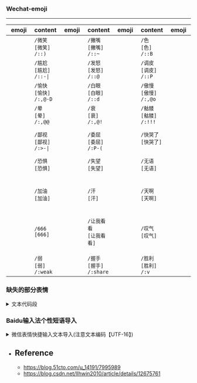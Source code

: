 <style>
    .sticker {
        width: 506px;
        height: 694px;
        font-size: 0;
        text-indent: -999em;
        background: url('.images/other/misc/wechat-sticker-02.png') 0 0 no-repeat;
    }

    .small {
        background: url('.images/other/misc/wechat-sticker-02.png') 0 0 no-repeat;
        vertical-align: middle;
        height: 53px !important;
        width: 53px;
        /* transform: scale(0.50); */
        /* margin-top: -5px;
        margin-left: -3px; */
    }
    .markdown-section {
        max-width: 100%;
    }
</style>

<div style="display: none">
    <div class="sticker"></div>
    <div>
        <div style='display: flex; margin-left: 90px ;margin-bottom: 40px'>
            <div class="small" style="margin-left: 10px; background-position: 0 0;"></div>
            <div class="sticker small" style="margin-left: 10px; background-position: -50px 0;"></div>
            <div class="sticker small" style="margin-left: 10px; background-position: -100px 0;"></div>
        </div>
        <div style='display: flex; margin-left: 90px ;margin-bottom: 40px'>
            <div class="small" style="margin-left: 10px; background-position: 0 -80px;"></div>
            <div class="sticker small" style="margin-left: 10px; background-position: -50px -80px;"></div>
            <div class="sticker small" style="margin-left: 10px; background-position: -100px -80px;"></div>
        </div>
        <div style='display: flex; margin-left: 90px ;margin-bottom: 40px'>
            <div class="small" style="margin-left: 10px; background-position: 0 -160px;"></div>
            <div class="sticker small" style="margin-left: 10px; background-position: -50px -160px;"></div>
            <div class="sticker small" style="margin-left: 10px; background-position: -100px -160px;"></div>
        </div>
    </div>
</div>

<!-- ![](/.images/other/misc/wechat-sticker.png ':size=50%') -->

### Wechat-emoji
<hr/>

| emoji | content | emoji | content | emoji | content | emoji | content | emoji | content | emoji | content | emoji | content | emoji | content | emoji | content | emoji | content |
| :-: | :- | :-: | :- | :-: | :- | :-: | :- | :-: | :- | :-: | :- | :-: | :- | :-: | :- | :-: | :- | :-: | :- |
| <div class="small" style="background-position: 0 0;"/>     | `/微笑`<br>`[微笑]`<br>`/::)`    | <div class="small" style="background-position: -50px 0;"/>        | `/撇嘴`<br>`[撇嘴]`<br>`/::~` | <div class="small" style="background-position: -100px 0;"/>       | `/色`<br>`[色]`<br>`/::B`     | <div class="small" style="background-position: -150px 0;"/>     | `/发呆`<br>`[发呆]`<br>`/::\|`      | <div class="small" style="background-position: -200px 0;"/>      | `/得意`<br>`[得意]`<br>`/:8-)` | <div class="small" style="background-position: -250px 0;"/>       | `/流泪`<br>`[流泪]`<br>`/::<` | <div class="small" style="background-position: -300px 0;"/>       | `/害羞`<br>`[害羞]`<br>`/::$` | <div class="small" style="background-position: -350px 0;"/>     | `/闭嘴`<br>`[闭嘴]`<br>`/::X` | <div class="small" style="background-position: -400px 0;"/>     | `/睡`<br>`[睡]`<br>`/::Z` | <div class="small" style="background-position: -450px 0;"/>     | `/大哭`<br>`[大哭]`<br>`/::'(` |
| <div class="small" style="background-position: 0 -80px;"/> | `/尴尬`<br>`[尴尬]`<br>`/::-\|`  | <div class="small" style="background-position: -50px -80px;"/>    | `/发怒`<br>`[发怒]`<br>`/::@` | <div class="small" style="background-position: -100px -80px;"/>   | `/调皮`<br>`[调皮]`<br>`/::P`  | <div class="small" style="background-position: -150px -80px;"/>     | `/呲牙`<br>`[呲牙]`<br>`/::D`   | <div class="small" style="background-position: -200px -80px;"/>  | `/惊讶`<br>`[惊讶]`<br>`/::O`  | <div class="small" style="background-position: -250px -80px;"/>   | `/难过`<br>`[难过]`<br>`/::(` | <div class="small" style="background-position: -300px -80px;"/>   | `/冷汗`<br>`[囧]`<br>`/:--b` | <div class="small" style="background-position: -350px -80px;"/>     | `/抓狂`<br>`[抓狂]`<br>`/::Q` | <div class="small" style="background-position: -400px -80px;"/>     | `/吐`<br>`[吐]`<br>`/::T` | <div class="small" style="background-position: -450px -80px;"/>     | `/偷笑`<br>`[偷笑]`<br>`/:,@P` |
| <div class="small" style="background-position: 0 -160px;"/> | `/愉快`<br>`[愉快]`<br>`/:,@-D`  | <div class="small" style="background-position: -50px -160px;"/>    | `/白眼`<br>`[白眼]`<br>`/::d` | <div class="small" style="background-position: -100px -160px;"/>   | `/傲慢`<br>`[傲慢]`<br>`/:,@o`  | <div class="small" style="background-position: -150px -160px;"/>     | `/困`<br>`[困]`<br>`/:\|-)`   | <div class="small" style="background-position: -200px -160px;"/>  | `/惊恐`<br>`[惊恐]`<br>`/::!`  | <div class="small" style="background-position: -250px -160px;"/>   | `/憨笑`<br>`[憨笑]`<br>`/::>` | <div class="small" style="background-position: -300px -160px;"/>   | `/悠闲`<br>`[悠闲]`<br>`/::,@` | <div class="small" style="background-position: -350px -160px;"/>     | `/咒骂`<br>`[咒骂]`<br>`/::-S` | <div class="small" style="background-position: -400px -160px;"/>     | `/疑问`<br>`[疑问]`<br>`/:?` | <div class="small" style="background-position: -450px -160px;"/>     | `/嘘`<br>`[嘘]`<br>`/:,@x` |
| <div class="small" style="background-position: 0 -240px;"/> | `/晕`<br>`[晕]`<br>`/:,@@`  | <div class="small" style="background-position: -50px -240px;"/>    | `/衰`<br>`[衰]`<br>`/:,@!` | <div class="small" style="background-position: -100px -240px;"/>   | `/骷髅`<br>`[骷髅]`<br>`/:!!!`  | <div class="small" style="background-position: -150px -240px;"/>     | `/敲打`<br>`[敲打]`<br>`/:xx`   | <div class="small" style="background-position: -200px -240px;"/>  | `/再见`<br>`[再见]`<br>`/:bye`  | <div class="small" style="background-position: -250px -240px;"/>   | `/擦汗`<br>`[擦汗]`<br>`/:wipe` | <div class="small" style="background-position: -300px -240px;"/>   | `/抠鼻`<br>`[抠鼻]`<br>`/:dig` | <div class="small" style="background-position: -350px -240px;"/>     | `/鼓掌`<br>`[鼓掌]`<br>`/:handclap` | <div class="small" style="background-position: -400px -240px;"/>     | `/坏笑`<br>`[坏笑]`<br>`/:B-)` | <div class="small" style="background-position: -450px -240px;"/>     | `/右哼哼`<br>`[右哼哼]`<br>`/:@>` |
| <div class="small" style="background-position: 0 -320px;"/> | `/鄙视`<br>`[鄙视]`<br>`/:>-\|`  | <div class="small" style="background-position: -50px -320px;"/>    | `/委屈`<br>`[委屈]`<br>`/:P-(` | <div class="small" style="background-position: -100px -320px;"/>   | `/快哭了`<br>`[快哭了]`<br>` `  | <div class="small" style="background-position: -150px -320px;"/>     | `/阴险`<br>`[阴险]`<br>`/:X-)`   | <div class="small" style="background-position: -200px -320px;"/>  | `/亲亲`<br>`[亲亲]`<br>`/::*`  | <div class="small" style="background-position: -250px -320px;"/>   | `/可怜`<br>`[可怜]`<br>`/:8*` | <div class="small" style="background-position: -300px -320px;"/>   | `/笑脸`<br>`[笑脸]`<br>` ` | <div class="small" style="background-position: -350px -320px;"/>     | `/生病`<br>`[生病]`<br>` ` | <div class="small" style="background-position: -400px -320px;"/>     | `/脸红`<br>`[脸红]`<br>` ` | <div class="small" style="background-position: -450px -320px;"/>     | `/破涕为笑`<br>`[破涕为笑]`<br>` ` |
| <div class="small" style="background-position: 0 -400px;"/> | `/恐惧`<br>`[恐惧]`<br>` `  | <div class="small" style="background-position: -50px -400px;"/>    | `/失望`<br>`[失望]`<br>` ` | <div class="small" style="background-position: -100px -400px;"/>   | `/无语`<br>`[无语]`<br>` `  | <div class="small" style="background-position: -150px -400px;"/>     | `/嘿哈`<br>`[嘿哈]`<br>` `   | <div class="small" style="background-position: -200px -400px;"/>  | `/捂脸`<br>`[捂脸]`<br>` `  | <div class="small" style="background-position: -250px -400px;"/>   | `/奸笑`<br>`[奸笑]`<br>` ` | <div class="small" style="background-position: -300px -400px;"/>   | `/机智`<br>`[机智]`<br>` ` | <div class="small" style="background-position: -350px -400px;"/>     | `/皱眉`<br>`[皱眉]`<br>` ` | <div class="small" style="background-position: -400px -400px;"/>     | `/耶`<br>`[耶]`<br>` ` | <div class="small" style="background-position: -450px -400px;"/>     | `/吃瓜`<br>`[吃瓜]`<br>` ` |
| <div class="small" style="background-position: 0 -480px;"/> | `/加油`<br>`[加油]`<br>` `  | <div class="small" style="background-position: -50px -480px;"/>    | `/汗`<br>`[汗]`<br>` ` | <div class="small" style="background-position: -100px -480px;"/>   | `/天啊`<br>`[天啊]`<br>` `  | <div class="small" style="background-position: -150px -480px;"/>     | `/Emm`<br>`[Emm]`<br>` `   | <div class="small" style="background-position: -200px -480px;"/>  | `/社会社会`<br>`[社会社会]`<br>` `  | <div class="small" style="background-position: -250px -480px;"/>   | `/旺柴`<br>`[旺柴]`<br>` ` | <div class="small" style="background-position: -300px -480px;"/>   | `/好的`<br>`[好的]`<br>` ` | <div class="small" style="background-position: -350px -480px;"/>     | `/打脸`<br>`[打脸]`<br>` ` | <div class="small" style="background-position: -400px -480px;"/>     | `/哇`<br>`[哇]`<br>` ` | <div class="small" style="background-position: -450px -480px;"/>     | `/翻白眼`<br>`[翻白眼]`<br>` ` |
| <div class="small" style="background-position: 0 -560px;"/> | `/666`<br>`[666]`<br>` `  | <div class="small" style="background-position: -50px -560px;"/>    | `/让我看看`<br>`[让我看看]`<br>` ` | <div class="small" style="background-position: -100px -560px;"/>   | `/叹气`<br>`[叹气]`<br>` `  | <div class="small" style="background-position: -150px -560px;"/>     | `/苦涩`<br>`[苦涩]`<br>` `   | <div class="small" style="background-position: -200px -560px;"/>  | `/裂开`<br>`[裂开]`<br>` `  | <div class="small" style="background-position: -250px -560px;"/>   | `/嘴唇`<br>`[嘴唇]`<br>`/:showlove` | <div class="small" style="background-position: -300px -560px;"/>   | `/爱心`<br>`[爱心]`<br>`/:heart` | <div class="small" style="background-position: -350px -560px;"/>     | `/心碎`<br>`[心碎]`<br>`/:break` | <div class="small" style="background-position: -400px -560px;"/>     | `/拥抱`<br>`[拥抱]`<br>`/:hug` | <div class="small" style="background-position: -450px -560px;"/>     | `/强`<br>`[强]`<br>`/:strong` |
| <div class="small" style="background-position: 0 -640px;"/> | `/弱`<br>`[弱]`<br>`/:weak`  | <div class="small" style="background-position: -50px -640px;"/>    | `/握手`<br>`[握手]`<br>`/:share` | <div class="small" style="background-position: -100px -640px;"/>   | `/胜利`<br>`[胜利]`<br>`/:v`  | <div class="small" style="background-position: -150px -640px;"/>     | `/抱拳`<br>`[抱拳]`<br>`/:@)`   | <div class="small" style="background-position: -200px -640px;"/>  | `/勾引`<br>`[勾引]`<br>`/:jj`  | <div class="small" style="background-position: -250px -640px;"/>   | `/拳头`<br>`[拳头]`<br>`/:@@` | <div class="small" style="background-position: -300px -640px;"/>   | `/OK`<br>`[OK]`<br>`/:ok` | <div class="small" style="background-position: -350px -640px;"/>     | `/合十`<br>`[合十]`<br>` ` | <div class="small" style="background-position: -400px -640px;"/>     | `/啤酒`<br>`[啤酒]`<br>`/:beer` | <div class="small" style="background-position: -450px -640px;"/>     | `/咖啡`<br>`[咖啡]`<br>`/:coffee` |

### 缺失的部分表情
<details><summary>文本代码段</summary>

```shell
/:,@f    奋斗
/:cake    蛋糕
/:gift    礼物
/:rose    玫瑰
/:kiss    献吻
/:love    爱情
/:lvu    爱你
/::-O    哈欠
/:no    NO
/::L    流汗
/::8    疯了
/:pd    菜刀
/:pig    猪头
/:fade    凋谢
/:li    闪电
/:bome    炸弹
/:kn    刀
/:shit    便便
/::+    酷
/:turn    回头
/:ladybug    瓢虫
/:#-0    激动
/:kotow    磕头
/:@x    吓
/:&-(    糗大了
/:<@    左哼哼
/:bad    差劲
/:shake    发抖
/:moon    月亮
/::g    饥饿
/:eat    吃饭
/:sun    太阳
/:hiphot    街舞
/:footb    足球
/:oo    乒乓
/:basketb    篮球
/:jump    跳跳
/:circle    转圈
/:skip    跳绳
/:<&    左太极
/:&>    右太极
/:<L>    飞吻
/:oY    投降
/:<W>    西瓜
/:<O>   怄火
```
</details>

### Baidu输入法个性短语导入
<details><summary>微信表情快捷输入文本导入(注意文本编码【UTF-16】)</summary>

```shell
[微信分组]
weixiao=1,[微笑]
piezui=1,[撇嘴]
se=1,[色]
fadai=1,[发呆]
deyi=1,[得意]
liulei=1,[流泪]
haixiu=1,[害羞]
bizui=1,[闭嘴]
shui=1,[睡]
daku=1,[大哭]

ganga=1,[尴尬]
fanu=1,[发怒]
tiaopi=1,[调皮]
ciya=1,[呲牙]
jingya=1,[惊讶]
nanguo=1,[难过]
jiong=1,[囧]
zhuakuang=1,[抓狂]
tu=1,[吐]
touxiao=1,[偷笑]

yukuai=1,[愉快]
baiyan=1,[白眼]
aoman=1,[傲慢]
kun=1,[困]
jingkong=1,[惊恐]
hanxiao=1,[憨笑]
youxian=1,[悠闲]
zhouma=1,[咒骂]
yiwen=1,[疑问]
xu=1,[嘘]

yun=1,[晕]
shuai=1,[衰]
kulou=1,[骷髅]
qiaoda=1,[敲打]
zaijian=1,[再见]
cahan=1,[擦汗]
koubi=1,[抠鼻]
guzhang=1,[鼓掌]
huaixiao=1,[坏笑]
youhengheng=1,[右哼哼]

bishi=1,[鄙视]
weiqu=1,[委屈]
kuaikule=1,[快哭了]
yinxian=1,[阴险]
qinqin=1,[亲亲]
kelian=1,[可怜]
xiaolian=1,[笑脸]
shengbing=1,[生病]
lianhong=1,[脸红]
potiweixiao=1,[破涕为笑]

kongju=1,[恐惧]
shiwang=1,[失望]
wuyu=1,[无语]
heiha=1,[嘿哈]
wulian=1,[捂脸]
jianxiao=1,[奸笑]
jizhi=1,[机智]
zhoumei=1,[皱眉]
ye=1,[耶]
chigua=1,[吃瓜]

jiayou=1,[加油]
han=1,[汗]
tiana=1,[天啊]
emm=1,[Emm]
shehuishehui=1,[社会社会]
wangchai=1,[旺柴]
haode=1,[好的]
dalian=1,[打脸]
wa=1,[哇]
fanbaiyan=1,[翻白眼]

liu=1,[666]
rangwokankan=1,[让我看看]
tanqi=1,[叹气]
kuse=1,[苦涩]
liekai=1,[裂开]
zuichun=1,[嘴唇]
aixin=1,[爱心]
xinsui=1,[心碎]
yongbao=1,[拥抱]
qiang=1,[强]

ruo=1,[弱]
woshou=1,[握手]
shengli=1,[胜利]
baoquan=1,[抱拳]
gouyin=1,[勾引]
quantou=1,[拳头]
ok=1,[OK]
heshi=1,[合十]
pijiu=1,[啤酒]
cafei=1,[咖啡]
```

</details>

* ## Reference

    + https://blog.51cto.com/u_14191/7995989
    + https://blog.csdn.net/llhwin2010/article/details/12675761